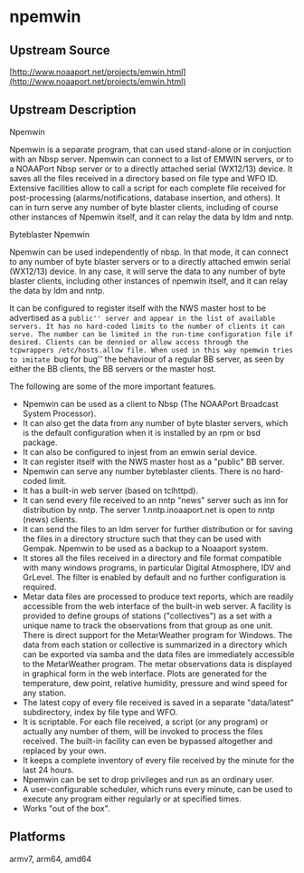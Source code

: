 # npemwin

## Upstream Source

[http://www.noaaport.net/projects/emwin.html](http://www.noaaport.net/projects/emwin.html)

## Upstream Description

Npemwin

Npemwin is a separate program, that can used stand-alone or in conjuction with an Nbsp server. Npemwin can connect to a list of EMWIN servers, or to a NOAAPort Nbsp server or to a directly attached serial (WX12/13) device. It saves all the files received in a directory based on file type and WFO ID. Extensive facilities allow to call a script for each complete file received for post-processing (alarms/notifications, database insertion, and others). It can in turn serve any number of byte blaster clients, including of course other instances of Npemwin itself, and it can relay the data by ldm and nntp.

Byteblaster Npemwin

Npemwin can be used independently of nbsp. In that mode, it can connect to any number of byte blaster servers or to a directly attached emwin serial (WX12/13) device. In any case, it will serve the data to any number of byte blaster clients, including other instances of npemwin itself, and it can relay the data by ldm and nntp.

It can be configured to register itself with the NWS master host to be advertised as a ``public'' server and appear in the list of available servers. It has no hard-coded limits to the number of clients it can serve. The number can be limited in the run-time configuration file if desired. Clients can be dennied or allow access through the tcpwrappers /etc/hosts.allow file. When used in this way npemwin tries to imitate ``bug for bug'' the behaviour of a regular BB server, as seen by either the BB clients, the BB servers or the master host.

The following are some of the more important features.

* Npemwin can be used as a client to Nbsp (The NOAAPort Broadcast System Processor).
* It can also get the data from any number of byte blaster servers, which is the default configuration when it is installed by an rpm or bsd package.
* It can also be configured to injest from an emwin serial device.
* It can register itself with the NWS master host as a "public" BB server.
* Npemwin can serve any number byteblaster clients. There is no hard-coded limit.
* It has a built-in web server (based on tclhttpd).
* It can send every file received to an nntp "news" server such as inn for distribution by nntp. The server 1.nntp.inoaaport.net is open to nntp (news) clients.
* It can send the files to an ldm server for further distribution or for saving the files in a directory structure such that they can be used with Gempak. Npemwin to be used as a backup to a Noaaport system.
* It stores all the files received in a directory and file format compatible with many windows programs, in particular Digital Atmosphere, IDV and GrLevel. The filter is enabled by default and no further configuration is required.
* Metar data files are processed to produce text reports, which are readily accessible from the web interface of the built-in web server. A facility is provided to define groups of stations ("collectives") as a set with a unique name to track the observations from that group as one unit. There is direct support for the MetarWeather program for Windows. The data from each station or collective is summarized in a directory which can be exported via samba and the data files are immediately accessible to the MetarWeather program. The metar observations data is displayed in graphical form in the web interface. Plots are generated for the temperature, dew point, relative humidity, pressure and wind speed for any station.
* The latest copy of every file received is saved in a separate "data/latest" subdirectory, index by file type and WFO.
* It is scriptable. For each file received, a script (or any program) or actually any number of them, will be invoked to process the files received. The built-in facility can even be bypassed altogether and replaced by your own.
* It keeps a complete inventory of every file received by the minute for the last 24 hours.
* Npemwin can be set to drop privileges and run as an ordinary user.
* A user-configurable scheduler, which runs every minute, can be used to execute any program either regularly or at specified times.
* Works "out of the box".

## Platforms

armv7, arm64, amd64
